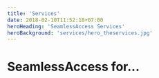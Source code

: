 ```yaml
---
title: 'Services'
date: 2018-02-10T11:52:18+07:00
heroHeading: 'SeamlessAccess Services'
heroBackground: 'services/hero_theservices.jpg'
---
```


# SeamlessAccess for...